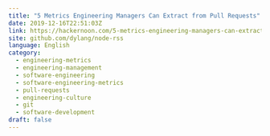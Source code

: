 ```yaml
---
title: "5 Metrics Engineering Managers Can Extract from Pull Requests"
date: 2019-12-16T22:51:03Z
link: https://hackernoon.com/5-metrics-engineering-managers-can-extract-from-pull-requests-h41332yl?source=rss&utm_medium=RSS&utm_source=news.12bit.vn
site: github.com/dylang/node-rss
language: English
category:
  - engineering-metrics
  - engineering-management
  - software-engineering
  - software-engineering-metrics
  - pull-requests
  - engineering-culture
  - git
  - software-development
draft: false
---
```

